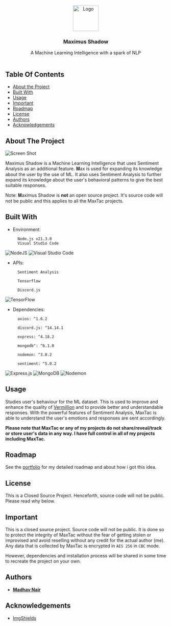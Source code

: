 <br/>
<p align="center">
  <a href="https://github.com/theoneandonlyshadow/Maximus-Shadow">
    <img src="images/logo.png" alt="Logo" width="80" height="80">
  </a>

  <h3 align="center">Maximus Shadow</h3>

  <p align="center">
    A Machine Learning Intelligence with a spark of NLP
    <br/>
    <br/>
  </p>
</p>



## Table Of Contents

* [About the Project](#about-the-project)
* [Built With](#built-with)
* [Usage](#usage)
* [Important](#important)
* [Roadmap](#roadmap)
* [License](#license)
* [Authors](#authors)
* [Acknowledgements](#acknowledgements)

## About The Project

![Screen Shot](images/screenshot.png)

Maximus Shadow is a Machine Learning Intelligence that uses Sentiment Analysis as an additional feature. 𝐌ax is used for expanding its knowledge about the user by the use of ML. It also uses Sentiment Analysis to further expand its knowledge about the user's behavioral patterns to give the best suitable responses.

Note: 𝐌aximus Shadow is **not** an open source project. It's source code will not be public and this applies to all the MaxTac projects.

## Built With

- Environment:

        Node.js v21.3.0
        Visual Studio Code
![NodeJS](https://img.shields.io/badge/node.js-6DA55F?style=for-the-badge&logo=node.js&logoColor=white)
![Visual Studio Code](https://img.shields.io/badge/Visual%20Studio%20Code-0078d7.svg?style=for-the-badge&logo=visual-studio-code&logoColor=white)

- APIs:
  
        Sentiment Analysis

        Tensorflow

        Discord.js

![TensorFlow](https://img.shields.io/badge/TensorFlow-%23FF6F00.svg?style=for-the-badge&logo=TensorFlow&logoColor=white)

- Dependencies:

        axios: ^1.6.2

        discord.js: ^14.14.1

        express: ^4.18.2

        mongodb": ^6.1.0

        nodemon: ^3.0.2

        sentiment: ^5.0.2
![Express.js](https://img.shields.io/badge/express.js-%23404d59.svg?style=for-the-badge&logo=express&logoColor=%2361DAFB)
![MongoDB](https://img.shields.io/badge/MongoDB-%234ea94b.svg?style=for-the-badge&logo=mongodb&logoColor=white)
![Nodemon](https://img.shields.io/badge/NODEMON-%23323330.svg?style=for-the-badge&logo=nodemon&logoColor=%BBDEAD)

## Usage
Studies user's behaviour for the ML dataset. This is used to improve and enhance the quality of [Vermillion](https://github.com/theoneandonlyshadow/Scarlett-Vermillion/) and to provide better and understandable responses.
With the powerful features of Sentiment Analysis, MaxTac is able to understand the user's emotions and responses are sent accordingly.

**Please note that MaxTac or any of my projects do not share/reveal/track or store user's data in any way. I have full control in all of my projects including MaxTac.**

## Roadmap

See the [portfolio](https://theoneandonlyshadow.github.io/madhav.github.io/) for my detailed roadmap and about how i got this idea.

## License

This is a Closed Source Project. Henceforth, source code will not be public. Please read why below.

## Important

This is a closed source project. Source code will not be public. It is done so to protect the integrity of MaxTac without the fear of getting stolen or improvised and avoid reselling without any credit for the actual author (me). Any data that is collected by MaxTac is encrypted in `AES 256` in `CBC` mode.

However, dependencies and installation process will be shared in some time to recreate the project on your own.

## Authors

* **[Madhav Nair](https://github.com/theoneandonlyshadow/)**

## Acknowledgements

* [ImgShields](https://shields.io/)
